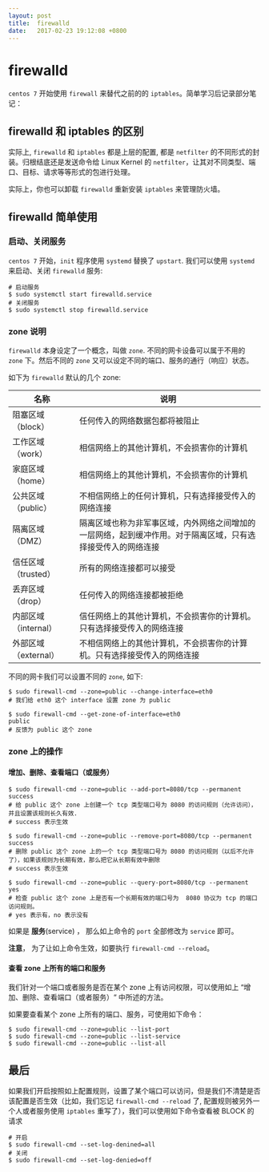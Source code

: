```yaml
---
layout: post
title:  firewalld
date:   2017-02-23 19:12:08 +0800
---
```


# firewalld

`centos 7` 开始使用  `firewall` 来替代之前的的 `iptables`。简单学习后记录部分笔记：

## firewalld 和 iptables 的区别

实际上, `firewalld` 和 `iptables` 都是上层的配置, 都是 `netfilter` 的不同形式的封装。归根结底还是发送命令给 Linux Kernel 的 `netfilter`，让其对不同类型、端口、目标、请求等等形式的包进行处理。

实际上，你也可以卸载 `firewalld` 重新安装  `iptables` 来管理防火墙。

## firewalld 简单使用

### 启动、关闭服务

`centos 7` 开始，`init` 程序使用 `systemd` 替换了 `upstart`. 我们可以使用 `systemd` 来启动、关闭 `firewalld` 服务:

```
# 启动服务
$ sudo systemctl start firewalld.service
# 关闭服务
$ sudo systemctl stop firewalld.service
```

### zone 说明

`firewalld` 本身设定了一个概念，叫做 `zone`. 不同的网卡设备可以属于不用的 `zone` 下。然后不同的 `zone` 又可以设定不同的端口、服务的通行（响应）状态。

如下为 `firewalld` 默认的几个 zone:

| 名称 | 说明 |
| ---- | ---- |
| 阻塞区域（block） | 任何传入的网络数据包都将被阻止 |
| 工作区域（work）| 相信网络上的其他计算机，不会损害你的计算机 |
| 家庭区域（home）| 相信网络上的其他计算机，不会损害你的计算机 |
| 公共区域（public）| 不相信网络上的任何计算机，只有选择接受传入的网络连接 |
| 隔离区域（DMZ）| 隔离区域也称为非军事区域，内外网络之间增加的一层网络，起到缓冲作用。对于隔离区域，只有选择接受传入的网络连接 |
| 信任区域（trusted）| 所有的网络连接都可以接受 |
| 丢弃区域（drop）| 任何传入的网络连接都被拒绝 |
| 内部区域（internal）| 信任网络上的其他计算机，不会损害你的计算机。只有选择接受传入的网络连接 |
| 外部区域（external）| 不相信网络上的其他计算机，不会损害你的计算机。只有选择接受传入的网络连接 |

不同的网卡我们可以设置不同的 `zone`, 如下:

```
$ sudo firewall-cmd --zone=public --change-interface=eth0
# 我们给 eth0 这个 interface 设置 zone 为 public

$ sudo firewall-cmd --get-zone-of-interface=eth0
public
# 反馈为 public 这个 zone
```

### zone 上的操作

#### 增加、删除、查看端口（或服务）

```
$ sudo firewall-cmd --zone=public --add-port=8080/tcp --permanent
success 
# 给 public 这个 zone 上创建一个 tcp 类型端口号为 8080 的访问规则（允许访问），并且设置该规则长久有效.
# success 表示生效

$ sudo firewall-cmd --zone=public --remove-port=8080/tcp --permanent
success
# 删除 public 这个 zone 上的一个 tcp 类型端口号为 8080 的访问规则（以后不允许了），如果该规则为长期有效，那么把它从长期有效中删除
# success 表示生效

$ sudo firewall-cmd --zone=public --query-port=8080/tcp --permanent
yes
# 检查 public 这个 zone 上是否有一个长期有效的端口号为  8080 协议为 tcp 的端口访问规则。
# yes 表示有，no 表示没有
```

如果是 **服务**(service) ， 那么如上命令的 `port` 全部修改为 `service` 即可。

**注意**， 为了让如上命令生效，如要执行 `firewall-cmd --reload`。

#### 查看 zone 上所有的端口和服务

我们针对一个端口或者服务是否在某个 zone 上有访问权限，可以使用如上 “增加、删除、查看端口（或者服务）“ 中所述的方法。

如果要查看某个 zone 上所有的端口、服务，可使用如下命令：

```
$ sudo firewall-cmd --zone=public --list-port
$ sudo firewall-cmd --zone=public --list-service
$ sudo firewall-cmd --zone=public --list-all
```

## 最后

如果我们开启按照如上配置规则，设置了某个端口可以访问，但是我们不清楚是否该配置是否生效（比如，我们忘记 `firewall-cmd --reload` 了, 配置规则被另外一个人或者服务使用 `iptables` 重写了），我们可以使用如下命令查看被 BLOCK 的请求

```
# 开启
$ sudo firewall-cmd --set-log-denined=all
# 关闭
$ sudo firewall-cmd --set-log-denied=off
```
